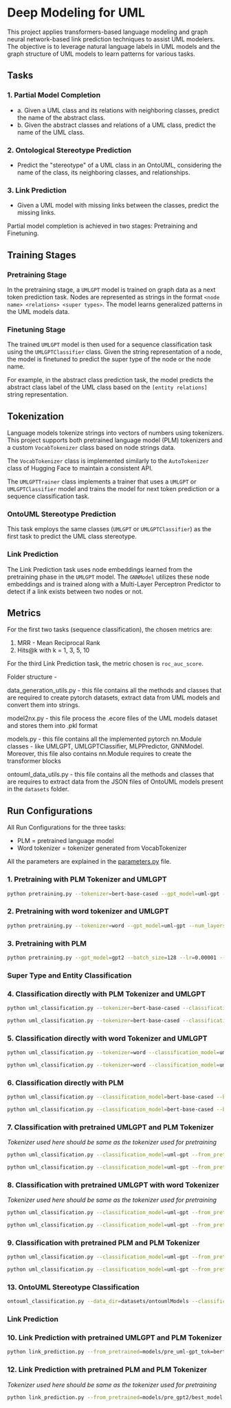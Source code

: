 # Deep Modeling for UML

This project applies transformers-based language modeling and graph neural network-based link prediction techniques to assist UML modelers. The objective is to leverage natural language labels in UML models and the graph structure of UML models to learn patterns for various tasks.

## Tasks

### 1. Partial Model Completion 
   - a. Given a UML class and its relations with neighboring classes, predict the name of the abstract class.
   - b. Given the abstract classes and relations of a UML class, predict the name of the UML class.

### 2. Ontological Stereotype Prediction 
   - Predict the "stereotype" of a UML class in an OntoUML, considering the name of the class, its neighboring classes, and relationships.

### 3. Link Prediction 
   - Given a UML model with missing links between the classes, predict the missing links.

Partial model completion is achieved in two stages: Pretraining and Finetuning.

## Training Stages

### Pretraining Stage
In the pretraining stage, a `UMLGPT` model is trained on graph data as a next token prediction task. Nodes are represented as strings in the format `<node name> <relations> <super types>`. The model learns generalized patterns in the UML models data.

### Finetuning Stage
The trained `UMLGPT` model is then used for a sequence classification task using the `UMLGPTClassifier` class. Given the string representation of a node, the model is finetuned to predict the super type of the node or the node name.

For example, in the abstract class prediction task, the model predicts the abstract class label of the UML class based on the `[entity relations]` string representation.

## Tokenization

Language models tokenize strings into vectors of numbers using tokenizers. This project supports both pretrained language model (PLM) tokenizers and a custom `VocabTokenizer` class based on node strings data.

The `VocabTokenizer` class is implemented similarly to the `AutoTokenizer` class of Hugging Face to maintain a consistent API.

The `UMLGPTTrainer` class implements a trainer that uses a `UMLGPT` or `UMLGPTClassifier` model and trains the model for next token prediction or a sequence classification task.

### OntoUML Stereotype Prediction

This task employs the same classes (`UMLGPT` or `UMLGPTClassifier`) as the first task to predict the UML class stereotype.

### Link Prediction

The Link Prediction task uses node embeddings learned from the pretraining phase in the `UMLGPT` model. The `GNNModel` utilizes these node embeddings and is trained along with a Multi-Layer Perceptron Predictor to detect if a link exists between two nodes or not.

## Metrics

For the first two tasks (sequence classification), the chosen metrics are:
1. MRR - Mean Reciprocal Rank
2. Hits@k with k = 1, 3, 5, 10

For the third Link Prediction task, the metric chosen is `roc_auc_score`.

Folder structure - 

data_generation_utils.py - this file contains all the methods and classes that are required to create pytorch datasets, extract data from UML models and convert them into strings. 

model2nx.py - this file process the .ecore files of the UML models dataset and stores them into .pkl format

models.py - this file contains all the implemented pytorch nn.Module classes - like UMLGPT, UMLGPTClassifier, MLPPredictor, GNNModel. Moreover, this file also contains nn.Module requires to create the transformer blocks

ontouml_data_utils.py - this file contains all the methods and classes that are requires to extract data from the JSON files of OntoUML models present in the ``datasets`` folder. 




## Run Configurations

All Run Configurations for the three tasks:
- PLM = pretrained language model
- Word tokenizer = tokenizer generated from VocabTokenizer

All the parameters are explained in the [parameters.py](parameters.py) file.

### 1. Pretraining with PLM Tokenizer and UMLGPT

```bash
python pretraining.py --tokenizer=bert-base-cased --gpt_model=uml-gpt --num_layers=6 --num_heads=8 --embed_dim=256 --batch_size=128 --lr=0.0001 --num_epochs=1
```

### 2. Pretraining with word tokenizer and UMLGPT

```bash
python pretraining.py --tokenizer=word --gpt_model=uml-gpt --num_layers=6 --num_heads=8 --embed_dim=256 --batch_size=128 --lr=0.0001 --num_epochs=1
```

### 3. Pretraining with PLM

```bash
python pretraining.py --gpt_model=gpt2 --batch_size=128 --lr=0.00001 --num_epochs=2
```

### Super Type and Entity Classification

### 4. Classification directly with PLM Tokenizer and UMLGPT

```bash
python uml_classification.py --tokenizer=bert-base-cased --classification_model=uml-gpt --num_layers=6 --num_heads=8 --embed_dim=256 --batch_size=128 --lr=0.0001 --num_epochs=1 --class_type=super_type
```

```bash
python uml_classification.py --tokenizer=bert-base-cased --classification_model=uml-gpt --num_layers=6 --num_heads=8 --embed_dim=256 --batch_size=128 --lr=0.0001 --num_epochs=1 --class_type=entity
```

### 5. Classification directly with word Tokenizer and UMLGPT

```bash
python uml_classification.py --tokenizer=word --classification_model=uml-gpt --num_layers=6 --num_heads=8 --embed_dim=256 --batch_size=128 --lr=0.0001 --num_epochs=1 --class_type=super_type
```

```bash
python uml_classification.py --tokenizer=word --classification_model=uml-gpt --num_layers=6 --num_heads=8 --embed_dim=256 --batch_size=128 --lr=0.0001 --num_epochs=1 --class_type=entity
```

### 6. Classification directly with PLM

```bash
python uml_classification.py --classification_model=bert-base-cased --batch_size=128 --lr=0.00001 --num_epochs=1 --class_type=super_type
```

```bash
python uml_classification.py --classification_model=bert-base-cased --batch_size=128 --lr=0.00001 --num_epochs=1 --class_type=entity
```

### 7. Classification with pretrained UMLGPT and PLM Tokenizer

*Tokenizer used here should be same as the tokenizer used for pretraining*

```bash
python uml_classification.py --classification_model=uml-gpt --from_pretrained=models/pre_uml-gpt_tok=bert-base-cased/best_model.pt --tokenizer=bert-base-cased --batch_size=128 --lr=0.0001 --num_epochs=1 --class_type=super_type
```

```bash
python uml_classification.py --classification_model=uml-gpt --from_pretrained=models/pre_uml-gpt_tok=bert-base-cased/best_model.pt --tokenizer=bert-base-cased --batch_size=128 --lr=0.0001 --num_epochs=1 --class_type=entity
```

### 8. Classification with pretrained UMLGPT with word Tokenizer

*Tokenizer used here should be same as the tokenizer used for pretraining*

```bash
python uml_classification.py --classification_model=uml-gpt --from_pretrained=models/pre_uml-gpt_tok=word/best_model.pt --tokenizer=word --batch_size=128 --lr=0.0001 --num_epochs=1 --class_type=super_type
```

```bash
python uml_classification.py --classification_model=uml-gpt --from_pretrained=models/pre_uml-gpt_tok=word/best_model.pt --tokenizer=word --batch_size=128 --lr=0.0001 --num_epochs=1 --class_type=entity
```

### 9. Classification with pretrained PLM and PLM Tokenizer

```bash
python uml_classification.py --classification_model=uml-gpt --from_pretrained=models/pre_gpt2/best_model --tokenizer=word --batch_size=128 --lr=0.00001 --num_epochs=1 --class_type=super_type
```

```bash
python uml_classification.py --classification_model=uml-gpt --from_pretrained=models/pre_gpt2/best_model --tokenizer=word --batch_size=128 --lr=0.00001 --num_epochs=1 --class_type=entity
```

### 13. OntoUML Stereotype Classification

```bash
ontouml_classification.py --data_dir=datasets/ontoumlModels --classification_model=uml-gpt --num_layers=6 --num_heads=8 --embed_dim=256 --num_epochs=1
```

### Link Prediction

### 10. Link Prediction with pretrained UMLGPT and PLM Tokenizer

```bash
python link_prediction.py --from_pretrained=models/pre_uml-gpt_tok=bert-base-cased/best_model.pt --num_layers=2 --embed_dim=256 --tokenizer=bert-base-cased
```

### 12. Link Prediction with pretrained PLM and PLM Tokenizer

*Tokenizer used here should be same as the tokenizer used for pretraining*

```bash
python link_prediction.py --from_pretrained=models/pre_gpt2/best_model --num_layers=2 --embed_dim=256 --tokenizer=gpt2
```